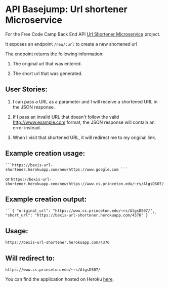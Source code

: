 # API Basejump: Url shortener Microservice

For the Free Code Camp Back End API [Url Shortener Microservice](https://www.freecodecamp.com/challenges/url-shortener-microservice) project.

It exposes an endpoint  ```/new/:url``` to create a new shortened url


The endpoint returns the following information:

   1. The original url that was entered.
   
   2. The short url that was generated.
   

## User Stories:
   1. I can pass a URL as a parameter and I will receive a shortened URL in the
   JSON response.

   2. If I pass an invalid URL that doesn't follow the valid
   http://www.example.com format, the JSON response will contain an error instead.

   3. When I visit that shortened URL, it will redirect me to my original link.

## Example creation usage:

    ```https://bexis-url-shortener.herokuapp.com/new/https://www.google.com ```
or 
    ```https://bexis-url-shortener.herokuapp.com/new/https://www.cs.princeton.edu/~rs/AlgsDS07/  ```
    
## Example creation output:
 
    ```{ "original_url": "https://www.cs.princeton.edu/~rs/AlgsDS07/", "short_url": "https://bexis-url-shortener.herokuapp.com/4376" } ```
    
## Usage:

```https://bexis-url-shortener.herokuapp.com/4376 ```

## Will redirect to:

```https://www.cs.princeton.edu/~rs/AlgsDS07/ ```

    
    

You can find the application hosted on Heroku [here](https://bexis-url-shortener.herokuapp.com/).